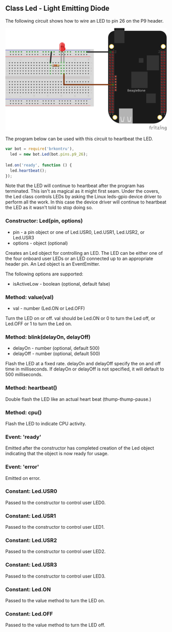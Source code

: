 ## Class Led - Light Emitting Diode

The following circuit shows how to wire an LED to pin 26 on the P9 header.

<img src="https://github.com/fivdi/brkontru/raw/master/doc/led.png">

The program below can be used with this circuit to heartbeat the LED.

```js
var bot = require('brkontru'),
  led = new bot.Led(bot.pins.p9_26);

led.on('ready', function () {
  led.heartbeat();
});
```

Note that the LED will continue to heartbeat after the program has terminated.
This isn't as magical as it might first seam. Under the covers, the Led class
controls LEDs by asking the Linux leds-gpio device driver to perform all the
work. In this case the device driver will continue to heartbeat the LED as it
wasn't told to stop doing so.

### Constructor: Led(pin, options)
- pin - a pin object or one of Led.USR0, Led.USR1, Led.USR2, or Led.USR3
- options - object (optional)

Creates an Led object for controlling an LED. The LED can be either one of the
four onboard user LEDs or an LED connected up to an appropriate header pin.
An Led object is an EventEmitter.

The following options are supported:
- isActiveLow - boolean (optional, default false)

### Method: value(val)
- val - number (Led.ON or Led.OFF)

Turn the LED on or off. val should be Led.ON or 0 to turn the Led off, or
Led.OFF or 1 to turn the Led on.

### Method: blink(delayOn, delayOff)
- delayOn - number (optional, default 500)
- delayOff - number (optional, default 500)

Flash the LED at a fixed rate. delayOn and delayOff specify the on and off time
in milliseconds. If delayOn or delayOff is not specified, it will default to
500 milliseconds.

### Method: heartbeat()
Double flash the LED like an actual heart beat (thump-thump-pause.)

### Method: cpu()
Flash the LED to indicate CPU activity.

### Event: 'ready'
Emitted after the constructor has completed creation of the Led object
indicating that the object is now ready for usage.

### Event: 'error'
Emitted on error.

### Constant: Led.USR0
Passed to the constructor to control user LED0.

### Constant: Led.USR1
Passed to the constructor to control user LED1.

### Constant: Led.USR2
Passed to the constructor to control user LED2.

### Constant: Led.USR3
Passed to the constructor to control user LED3.

### Constant: Led.ON
Passed to the value method to turn the LED on.

### Constant: Led.OFF
Passed to the value method to turn the LED off.

